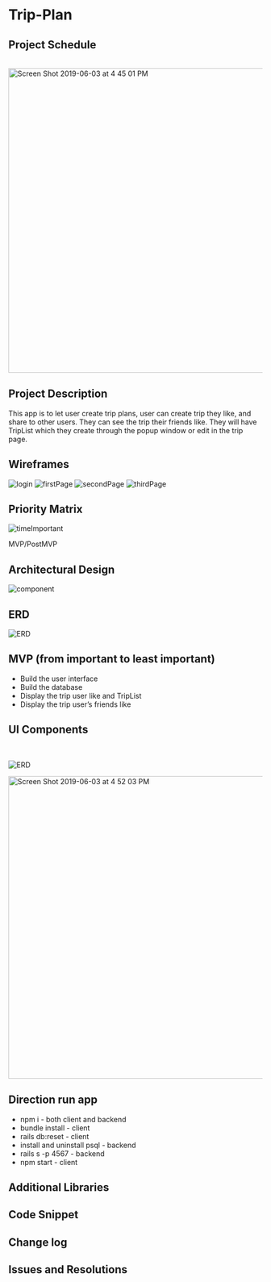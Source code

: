 # Trip-Plan

<h2>Project Schedule</h2><br>
<img width="604" alt="Screen Shot 2019-06-03 at 4 45 01 PM" src="https://user-images.githubusercontent.com/10451577/58833412-f5a6c900-861e-11e9-88a5-468193e094af.png">



<h2>Project Description</h2>

This app is to let user create trip plans, user can create trip they like, and share to other users. They can see the trip their friends like. They will have TripList which they create through the popup window or edit in the trip page.



<h2>Wireframes</h2>

![login](https://user-images.githubusercontent.com/10451577/58833533-3d2d5500-861f-11e9-90a7-df5be3d6a188.jpg)
![firstPage](https://user-images.githubusercontent.com/10451577/58833540-3f8faf00-861f-11e9-8818-d61b71dcb192.jpg)
![secondPage](https://user-images.githubusercontent.com/10451577/58833545-41f20900-861f-11e9-9b85-149775a06aec.jpg)
![thirdPage](https://user-images.githubusercontent.com/10451577/58833550-44ecf980-861f-11e9-9d12-deb2bb50ebba.jpg)



<h2>Priority Matrix</h2>

![timeImportant](https://user-images.githubusercontent.com/10451577/58813197-40a9e780-85f1-11e9-93f6-58326957ae05.jpg)

MVP/PostMVP




<h2>Architectural Design</h2>

![component](https://user-images.githubusercontent.com/10451577/58833651-7fef2d00-861f-11e9-8e80-bcb872da7452.jpg)


<h2>ERD</h2>

![ERD](https://user-images.githubusercontent.com/10451577/58833699-9bf2ce80-861f-11e9-8a6c-bf3d4e7fd313.jpg)

<h2>MVP (from important to least important)</h2>
<ul>
<li>Build the user interface </li>
<li>Build the database</li>
<li>Display the trip user like and TripList</li>
<li>Display the trip user’s friends like</li>
</ul>


<h2>UI Components</h2><br>

![ERD](https://user-images.githubusercontent.com/10451577/58833930-20dde800-8620-11e9-8010-a1144106c539.jpg)

<img width="600" alt="Screen Shot 2019-06-03 at 4 52 03 PM" src="https://user-images.githubusercontent.com/10451577/58833844-fdb33880-861f-11e9-9ca1-476df5d9fd07.png">
                    

<h2>Direction run app</h2>
<ul>
<li>npm i  - both client and backend</li>
<li>bundle install - client</li>
<li>rails db:reset - client</li>
<li>install and uninstall psql - backend </li>
<li>rails s -p 4567 - backend</li>
<li>npm start - client</li>
</ul>


<h2>Additional Libraries</h2>


<h2>Code Snippet</h2>
	


<h2>Change log</h2>


<h2>Issues and Resolutions</h2>
